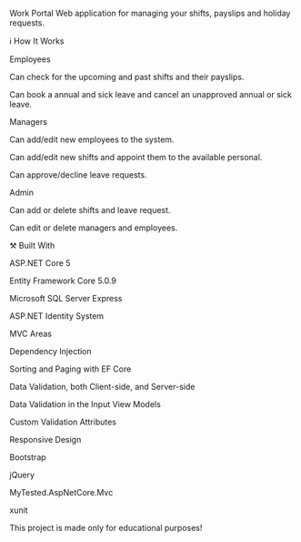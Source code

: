 Work Portal
Web application for managing your shifts, payslips and holiday requests.




ℹ️ How It Works

Employees

Can check for the upcoming and past shifts and their payslips.

Can book a annual and sick leave and cancel an unapproved annual or sick leave.



Managers

Can add/edit new employees to the system.

Can add/edit new shifts and appoint them to the available personal.

Can approve/decline leave requests.



Admin

Can add or delete shifts and leave request.

Can edit or delete managers and employees.








⚒️ Built With

ASP.NET Core 5

Entity Framework Core 5.0.9

Microsoft SQL Server Express

ASP.NET Identity System

MVC Areas

Dependency Injection

Sorting and Paging with EF Core

Data Validation, both Client-side, and Server-side

Data Validation in the Input View Models

Custom Validation Attributes

Responsive Design

Bootstrap

jQuery

MyTested.AspNetCore.Mvc

xunit





This project is made only for educational purposes!
